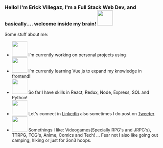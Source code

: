 ### Hello! I'm Erick Villegaz, I'm a Full Stack Web Dev, and basically.... welcome inside my brain! <img src="https://media.giphy.com/media/LpiVeIRgrqVsZJpM5H/giphy.gif" width="50px">


Some stuff about me:

- <img src="https://media.giphy.com/media/7Yi4Cn4064SOenKL4a/giphy.gif" width="50"> I’m currently working on personal projects using 
- <img src="https://media.giphy.com/media/JVAOo25MQpArX6ycXq/giphy.gif" width="50"> I’m currently learning Vue.js to expand my knowledge in frontend!
- <img src="https://media.giphy.com/media/kfPayPiTSdNZWmhyYY/giphy.gif" width="50"> So far I have skills in React, Redux, Node, Express, SQL and Python!
- <img src="https://media.giphy.com/media/xuDBHw1WeObgP6vzVq/giphy.gif" width="50"> Let's connect in [LinkedIn](https://www.linkedin.com/in/erick-villegaz/) also sometimes I do post on [Tweeter](https://twitter.com/home)
- <img src="https://media.giphy.com/media/LoCP1Wp9d7BbNgEkK8/giphy.gif" width="50"> Somethings I like: Videogames(Specially RPG's and JRPG's), TTRPG, TCG's, Anime, Comics and Tech! ... Fear not I also like going out camping, hiking or just for 3on3 hoops.

